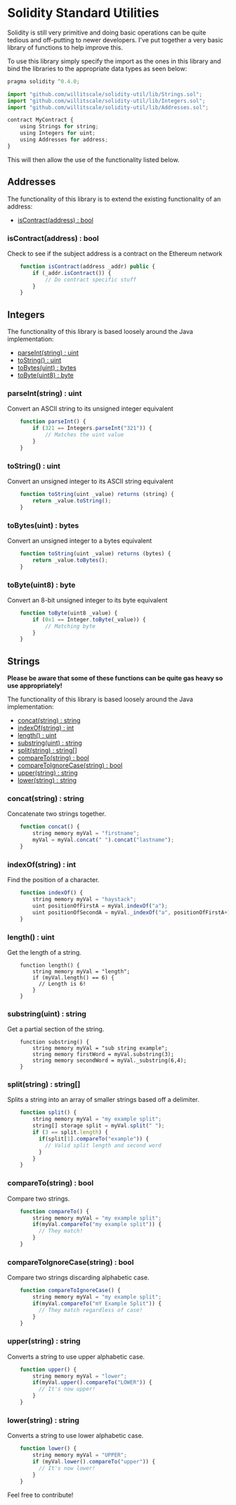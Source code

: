 # Solidity Standard Utilities

Solidity is still very primitive and doing basic operations can be quite tedious and off-putting to newer developers. I've put together a very basic library of functions to help improve this. 

To use this library simply specify the import as the ones in this library and bind the libraries to the appropriate data types as seen below:
```javascript
pragma solidity ^0.4.0;

import "github.com/willitscale/solidity-util/lib/Strings.sol";
import "github.com/willitscale/solidity-util/lib/Integers.sol";
import "github.com/willitscale/solidity-util/lib/Addresses.sol";

contract MyContract {
    using Strings for string;
    using Integers for uint;
    using Addresses for address;
}
```
This will then allow the use of the functionality listed below.

## Addresses

The functionality of this library is to extend the existing functionality of an address:
- [isContract\(address\) : bool](#iscontractaddress--bool)

### isContract(address) : bool 

Check to see if the subject address is a contract on the Ethereum network

```javascript
    function isContract(address _addr) public {
        if (_addr.isContract()) {
            // Do contract specific stuff
        }
    }
```

## Integers

The functionality of this library is based loosely around the Java implementation:
- [parseInt\(string\) : uint](#parseintstring--uint)
- [toString\(\) : uint](#tostring--uint)
- [toBytes\(uint\) : bytes](#tobytesuint--bytes)
- [toByte\(uint8\) : byte](#tobyteuint8--byte)

### parseInt(string) : uint 

Convert an ASCII string to its unsigned integer equivalent

```javascript
    function parseInt() {
        if (321 == Integers.parseInt("321")) {
            // Matches the uint value
        }
    }
```

### toString() : uint 

Convert an unsigned integer to its ASCII string equivalent

```javascript
    function toString(uint _value) returns (string) {
        return _value.toString();
    }
```

### toBytes(uint) : bytes 

Convert an unsigned integer to a bytes equivalent

```javascript
    function toString(uint _value) returns (bytes) {
        return _value.toBytes();
    }
```

### toByte(uint8) : byte 

Convert an 8-bit unsigned integer to its byte equivalent

```javascript
    function toByte(uint8 _value) {
        if (0x1 == Integer.toByte(_value)) {
            // Matching byte
        }
    }
```

## Strings

**Please be aware that some of these functions can be quite gas heavy so use appropriately!**

The functionality of this library is based loosely around the Java implementation:
- [concat\(string\) : string](#concatstring--string)
- [indexOf\(string\) : int](#indexofstring--int)
- [length\(\) : uint](#length--uint)
- [substring\(uint\) : string](#substringuint--string)
- [split\(string\) : string\[\]](#splitstring--string)
- [compareTo\(string\) : bool](#comparetostring--bool)
- [compareToIgnoreCase\(string\) : bool](#comparetoignorecasestring--bool)
- [upper\(string\) : string](#upperstring--string)
- [lower\(string\) : string](#lowerstring--string)


### concat(string) : string 

Concatenate two strings together.

```javascript
    function concat() {
        string memory myVal = "firstname";
        myVal = myVal.concat(" ").concat("lastname");
    }
```

### indexOf(string) : int

Find the position of a character.

```javascript
    function indexOf() {
        string memory myVal = "haystack";
        uint positionOfFirstA = myVal.indexOf("a");
        uint positionOfSecondA = myVal._indexOf("a", positionOfFirstA+1);
    }
```

### length() : uint

Get the length of a string.

```
    function length() {
        string memory myVal = "length";
        if (myVal.length() == 6) {
          // Length is 6!
        }
    }
```

### substring(uint) : string

Get a partial section of the string.

```
    function substring() {
        string memory myVal = "sub string example";
        string memory firstWord = myVal.substring(3);
        string memory secondWord = myVal._substring(6,4);
    }
```

### split(string) : string[]

Splits a string into an array of smaller strings based off a delimiter.

```javascript
    function split() {
        string memory myVal = "my example split";
        string[] storage split = myVal.split(" ");
        if (3 == split.length) {
          if(split[1].compareTo("example")) {
            // Valid split length and second word
          }
        }
    }
```

### compareTo(string) : bool

Compare two strings.

```javascript
    function compareTo() {
        string memory myVal = "my example split";
        if(myVal.compareTo("my example split")) {
          // They match!
        }
    }
```

### compareToIgnoreCase(string) : bool

Compare two strings discarding alphabetic case.

```javascript
    function compareToIgnoreCase() {
        string memory myVal = "my example split";
        if(myVal.compareTo("mY Example Split")) {
          // They match regardless of case!
        }
    }
```

### upper(string) : string

Converts a string to use upper alphabetic case.

```javascript
    function upper() {
        string memory myVal = "lower";
        if(myVal.upper().compareTo("LOWER")) {
          // It's now upper!
        }
    }
```

### lower(string) : string


Converts a string to use lower alphabetic case.

```javascript
    function lower() {
        string memory myVal = "UPPER";
        if (myVal.lower().compareTo("upper")) {
          // It's now lower!
        }
    }
```

Feel free to contribute!
